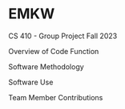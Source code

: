 # EMKW
CS 410 - Group Project Fall 2023

Overview of Code Function

Software Methodology

Software Use

Team Member Contributions
